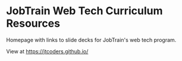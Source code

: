 # JobTrain Web Tech Curriculum Resources
Homepage with links to slide decks for JobTrain's web tech program.

View at https://jtcoders.github.io/
